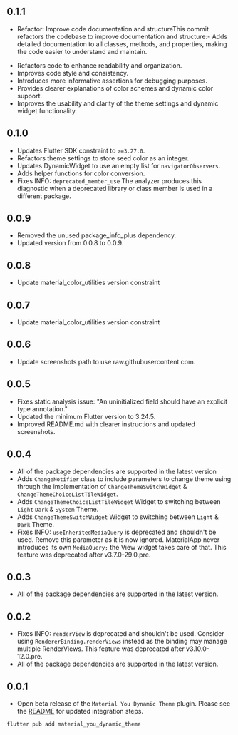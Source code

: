 ## 0.1.1
- Refactor: Improve code documentation and structureThis commit refactors the codebase to improve documentation and structure:- Adds detailed documentation to all classes, methods, and properties, making the code easier to understand and maintain.
* Refactors code to enhance readability and organization.
* Improves code style and consistency.
* Introduces more informative assertions for debugging purposes.
* Provides clearer explanations of color schemes and dynamic color support.
* Improves the usability and clarity of the theme settings and dynamic widget functionality.

## 0.1.0
* Updates Flutter SDK constraint to `>=3.27.0`.
* Refactors theme settings to store seed color as an integer.
* Updates DynamicWidget to use an empty list for `navigatorObservers`.
* Adds helper functions for color conversion.
* Fixes INFO: `deprecated_member_use` The analyzer produces this diagnostic when a deprecated library or class member is used in a different package.

## 0.0.9
* Removed the unused package_info_plus dependency.
* Updated version from 0.0.8 to 0.0.9.

## 0.0.8
* Update material_color_utilities version constraint

## 0.0.7
* Update material_color_utilities version constraint

## 0.0.6
* Update screenshots path to use raw.githubusercontent.com.

## 0.0.5
* Fixes static analysis issue: "An uninitialized field should have an explicit type annotation."
* Updated the minimum Flutter version to 3.24.5.
* Improved README.md with clearer instructions and updated screenshots.

## 0.0.4
* All of the package dependencies are supported in the latest version
* Adds `ChangeNotifier` class to include parameters to change theme using through the 
  implementation of `ChangeThemeSwitchWidget` & `ChangeThemeChoiceListTileWidget`.
* Adds `ChangeThemeChoiceListTileWidget` Widget to switching between `Light` `Dark` & `System` Theme.
* Adds `ChangeThemeSwitchWidget` Widget to switching between `Light` & `Dark` Theme.
* Fixes INFO: `useInheritedMediaQuery` is deprecated and shouldn't be used. Remove this parameter as it is now ignored. MaterialApp never introduces its own `MediaQuery;` the View widget takes care of that. This feature was deprecated after v3.7.0-29.0.pre.


## 0.0.3
* All of the package dependencies are supported in the latest version.


## 0.0.2
* Fixes INFO: `renderView` is deprecated and shouldn't be used. Consider using `RendererBinding.renderViews` instead as the binding may manage multiple RenderViews. This feature was deprecated after v3.10.0-12.0.pre.
* All of the package dependencies are supported in the latest version.


## 0.0.1
* Open beta release of the `Material You Dynamic Theme` plugin.
  Please see the [README](https://github.com/AKB0N/material_you_dynamic_theme/blob/main/README.md) for updated integration steps.
```bash
flutter pub add material_you_dynamic_theme
```


